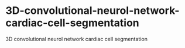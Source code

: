 # 3D-convolutional-neurol-network-cardiac-cell-segmentation
3D convolutional neurol network cardiac cell segmentation
